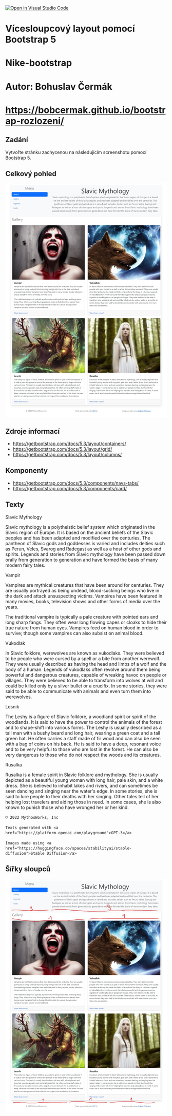 [![Open in Visual Studio Code](https://classroom.github.com/assets/open-in-vscode-c66648af7eb3fe8bc4f294546bfd86ef473780cde1dea487d3c4ff354943c9ae.svg)](https://classroom.github.com/online_ide?assignment_repo_id=10486695&assignment_repo_type=AssignmentRepo)
# Vícesloupcový layout pomocí Bootstrap 5

# Nike-bootstrap
# Autor: Bohuslav Čermák
# https://bobcermak.github.io/bootstrap-rozlozeni/

## Zadání

Vytvořte stránku zachycenou na následujícím screenshotu pomocí Bootstrap 5.

## Celkový pohled

![Pohled](screenshots/full_view.jpeg)

## Zdroje informací

* https://getbootstrap.com/docs/5.3/layout/containers/
* https://getbootstrap.com/docs/5.3/layout/grid/
* https://getbootstrap.com/docs/5.3/layout/columns/

## Komponenty

* https://getbootstrap.com/docs/5.3/components/navs-tabs/
* https://getbootstrap.com/docs/5.3/components/card/

## Texty

Slavic Mythology

Slavic mythology is a polytheistic belief system which originated in the Slavic region of Europe. It is based on the ancient beliefs of the Slavic peoples and has been adapted and modified over the centuries. The pantheon of Slavic gods and goddesses is varied and includes deities such as Perun, Veles, Svarog and Radegast as well as a host of other gods and spirits. Legends and stories from Slavic mythology have been passed down orally from generation to generation and have formed the basis of many modern fairy tales.

Vampir

Vampires are mythical creatures that have been around for centuries. They are usually portrayed as being undead, blood-sucking beings who live in the dark and attack unsuspecting victims. Vampires have been featured in many movies, books, television shows and other forms of media over the years.

The traditional vampire is typically a pale creature with pointed ears and long sharp fangs. They often wear long flowing capes or cloaks to hide their true nature from human eyes. Vampires feed on human blood in order to survive; though some vampires can also subsist on animal blood.

Vukodlak

In Slavic folklore, werewolves are known as vukodlaks. They were believed to be people who were cursed by a spell or a bite from another werewolf. They were usually described as having the head and limbs of a wolf and the body of a human. Legends of vukodlaks often revolve around them being powerful and dangerous creatures, capable of wreaking havoc on people or villages. They were believed to be able to transform into wolves at will and could be killed only by a silver bullet or a crucifix. In some stories, they were said to be able to communicate with animals and even turn them into werewolves.

Lesnik

The Leshy is a figure of Slavic folklore, a woodland spirit or spirit of the woodlands. It is said to have the power to control the animals of the forest and to shape-shift into various forms. The Leshy is usually described as a tall man with a bushy beard and long hair, wearing a green coat and a tall green hat. He often carries a staff made of fir wood and can also be seen with a bag of coins on his back. He is said to have a deep, resonant voice and to be very helpful to those who are lost in the forest. He can also be very dangerous to those who do not respect the woods and its creatures.

Rusalka

Rusalka is a female spirit in Slavic folklore and mythology. She is usually depicted as a beautiful young woman with long hair, pale skin, and a white dress. She is believed to inhabit lakes and rivers, and can sometimes be seen dancing and singing near the water's edge. In some stories, she is said to lure people to their deaths with her singing. Other tales tell of her helping lost travelers and aiding those in need. In some cases, she is also known to punish those who have wronged her or her kind.

    © 2022 MythosWorks, Inc

    Texts generated with <a href="https://platform.openai.com/playground">GPT-3</a>

    Images made using <a href="https://huggingface.co/spaces/stabilityai/stable-diffusion">Stable Diffusion</a>

## Šířky sloupců

![Šířky](screenshots/widths.jpeg)
